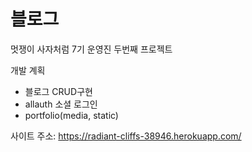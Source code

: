 # 블로그

멋쟁이 사자처럼 7기 운영진 두번째 프로젝트

개발 계획
- 블로그 CRUD구현
- allauth 소셜 로그인
- portfolio(media, static)

사이트 주소: https://radiant-cliffs-38946.herokuapp.com/
